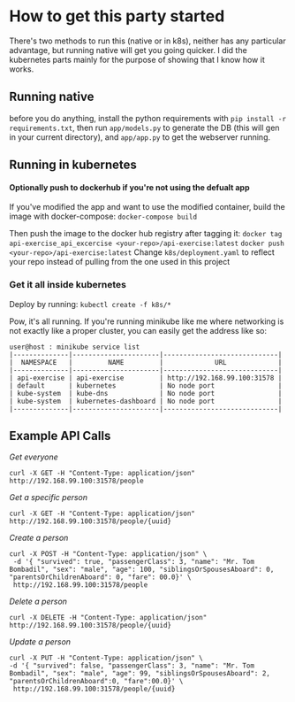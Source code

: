 # How to get this party started

There's two methods to run this (native or in k8s), neither has any particular advantage, but running native will get you going quicker. I did the kubernetes parts mainly for the purpose of showing that I know how it works.

## Running native

before you do anything, install the python requirements with `pip install -r requirements.txt`, then run `app/models.py` to generate the DB (this will gen in your current directory), and `app/app.py` to get the webserver running.

## Running in kubernetes
#### Optionally push to dockerhub if you're not using the defualt app
If you've modified the app and want to use the modified container, build the image with docker-compose:
`docker-compose build`

Then push the image to the docker hub registry after tagging it:
`docker tag api-exercise_api_excercise <your-repo>/api-exercise:latest`
`docker push <your-repo>/api-exercise:latest`
Change `k8s/deployment.yaml` to reflect your repo instead of pulling from the one used in this project
### Get it all inside kubernetes
Deploy by running:
`kubectl create -f k8s/*`

Pow, it's all running. If you're running minikube like me where networking is not exactly like a proper cluster, you can easily get the address like so:
```
user@host : minikube service list
|--------------|----------------------|-----------------------------|
|  NAMESPACE   |         NAME         |             URL             |
|--------------|----------------------|-----------------------------|
| api-exercise | api-exercise         | http://192.168.99.100:31578 |
| default      | kubernetes           | No node port                |
| kube-system  | kube-dns             | No node port                |
| kube-system  | kubernetes-dashboard | No node port                |
|--------------|----------------------|-----------------------------|
```


## Example API Calls

*Get everyone*
```
curl -X GET -H "Content-Type: application/json"  http://192.168.99.100:31578/people
```
*Get a specific person*
```
curl -X GET -H "Content-Type: application/json"  http://192.168.99.100:31578/people/{uuid}
```
*Create a person*
```
curl -X POST -H "Content-Type: application/json" \                                                                                                                                                                                     
 -d '{ "survived": true, "passengerClass": 3, "name": "Mr. Tom Bombadil", "sex": "male", "age": 100, "siblingsOrSpousesAboard": 0, "parentsOrChildrenAboard": 0, "fare": 00.0}' \
 http://192.168.99.100:31578/people
```
*Delete a person*
```
curl -X DELETE -H "Content-Type: application/json"  http://192.168.99.100:31578/people/{uuid}
```
*Update a person*
```
curl -X PUT -H "Content-Type: application/json" \                                                                                                                                                                                     -d '{ "survived": false, "passengerClass": 3, "name": "Mr. Tom Bombadil", "sex": "male", "age": 99, "siblingsOrSpousesAboard": 2, "parentsOrChildrenAboard":0, "fare":00.0}' \
 http://192.168.99.100:31578/people/{uuid}
```
